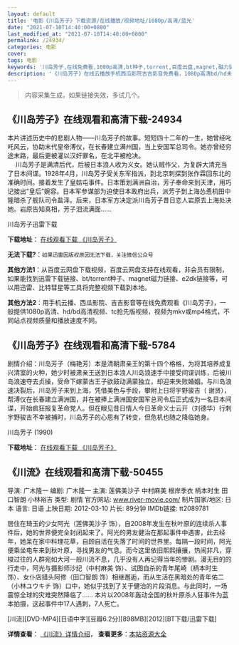 ```yaml
---
layout: default
title: '电影《川岛芳子》下载资源/在线播放/视频地址/1080p/高清/蓝光'
date: "2021-07-10T14:40:00+0800"
last_modified_at: "2021-07-10T14:40:00+0800"
permalink: /24934/
categories: 电影
cover:
tags: 电影
keywords: '川岛芳子,在线免费看,1080p高清,bt种子,torrent,百度云盘,magnet,磁力链,迅雷下载资源'
description: '《川岛芳子》在线云播放手机西瓜影院吉吉影音免费看，1080p高清bd/hd未删减完整版和tc抢先枪版，mkv/mp4格式，附带bt/torrent种子、magnet/磁力链、百度云盘、网盘资源迅雷下载链接'
---
```


>内容采集生成，如果链接失效，多试几个。


## 《川岛芳子》在线观看和高清下载-24934

本片讲述历史中的悲剧人物——川岛芳子的故事。短短四十二年的一生，她曾经叱吒风云，协助末代皇帝溥仪，在长春建立满州国，当上安国军总司令。她亦曾经穷途末路，最后更被灌以汉奸罪名，在北平被枪决。<br />　 川岛芳子是满清后代，后被日本浪人收为义女。她认贼作父，为复辟大清充当了日本间谍。1928年4月，川岛芳子受关东军指派，到北京刺探到张作霖回东北的准确时间。接着发生了皇姑屯事件。日本策划满洲自治，芳子奉命来到天津，用巧记接出“皇后”婉容。日本军参谋部为迫使日本政府出兵，派芳子到上海怂恿机田中隆暗杀了舰队司令盐泽。后来，日本军方决定派川岛芳子昔日恋人岩原去上海处决她。岩原告知真相，芳子泪流满面……


川岛芳子迅雷下载

**下载地址**： [在线观看下载 《川岛芳子》](https://www.993dy.com//vod-detail-id-23233.html) 


**无法下载?**：`如果迅雷因版权原因无法下载，关注微信公众号 `

**其他方法1**：从百度云网盘下载视频，百度云网盘支持在线观看，非会员有限制，如果能找到迅雷下载链接、bt/torrent种子、magnet磁力链接、e2dk链接等，可以用迅雷、比特彗星等工具将完整视频下载到本地。

**其他方法2**：用手机云播、西瓜影院、吉吉影音等在线免费观看《川岛芳子》，一般提供1080p高清、hd/bd高清视频、tc抢先版视频，视频为mkv或mp4格式，不同站点视频质量和播放速度不同。


## 《川岛芳子》在线观看和高清下载-5784

剧情介绍：川岛芳子（梅艳芳）本是清朝肃亲王的第十四个格格，为将其培养成复兴清室的火种，她少时被肃亲王送到日本浪人川岛浪速手中接受间谍训练，后被川岛浪速夺去贞操，受命下嫁蒙古王子欲鼓动满蒙独立，却迎来失败婚姻。与川岛浪速决裂后，川岛芳子来到上海，凭借美色与手段，攀附上日将宇野骏吉（ 谢贤），帮溥仪在长春建立满洲国，并在被捧上满洲国安国军总司令后正式成为一名日本间谍，开始疯狂报复革命党人。但在眼见昔日情人今日革命义士云开（刘德华）行刺宇野骏吉不幸被捕时，川岛芳子的心思有了转变，但危机也随之降临她身。


川岛芳子 (1990)

**下载地址**： [在线观看下载 《川岛芳子》](https://www.btbtdy.me/btdy/dy15794.html) 


## 《川流》在线观看和高清下载-50455

导演: 广木隆一 编剧: 广木隆一 主演: 莲佛美沙子 中村麻美 根岸季衣 柄本时生 田口智朗 小林裕吉 类型: 剧情 官方网站: www.river-movie.com/ 制片国家/地区: 日本 语言: 日语 上映日期: 2012-03-10 片长: 89分钟 IMDb链接: tt2089781

居住在琦玉的少女阿光（莲佛美沙子 饰），自2008年发生在秋叶原的连续杀人事件后，她的世界便完全封闭起来了。阿光的男友健治在那起事件中遇害，此去经年，她呆在家中料理花草，自顾自活在失落了时间的世界里。每隔一段时间，阿光便乘坐电车来到秋叶原，寻找男友的气息。而今这里依旧熙熙攘攘，热闹非凡，穿梭过往的人群宛如大河一般川流不息，几乎没有人再记得当年的惨剧。漫无目的的行走中，阿光与摄影师沙纪（中村麻美 饰）、试图自杀的青年尾崎（柄本时生 饰）、女仆店猎头阿修（田口智朗 饰）相继邂逅，而从生活在黑暗处的青年佑二（小林ユウキチ 饰）口中，她似乎找到了关于健治的片段消息。与此同时，一场震惊全球的灾难突然降临了…… 本片以2008年轰动全国的秋叶原杀人狂事件为蓝本拍摄，这起事件中17人遇刺，7人死亡。


[川流][DVD-MP4][日语中字][豆瓣6.2分][898MB][2012][BT下载/迅雷下载]

**详情查看**： [《川流》详情介绍](/movie/50455/)， **查看更多**：[本站资源大全](/movie/t/all/)

